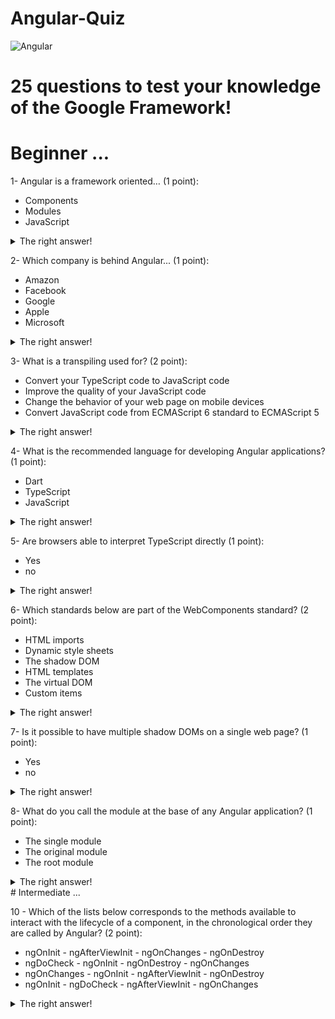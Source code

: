 # Angular-Quiz
![Angular](https://loga-engineering.com/wp-content/uploads/2019/10/angular-logo.png)

# 25 questions to test your knowledge of the Google Framework!
# Beginner ...
  1- Angular is a framework oriented… (1 point): 
   - Components
   - Modules
   - JavaScript
   <details>
  <summary>The right answer!</summary>
   Components
  </details>
  
  2- Which company is behind Angular... (1 point):
   - Amazon
   - Facebook
   - Google
   - Apple
   - Microsoft
   <details>
  <summary>The right answer!</summary>
   Google 
  </details>
  
  3- What is a transpiling  used for? (2 point): 
   - Convert your TypeScript code to JavaScript code
   - Improve the quality of your JavaScript code
   - Change the behavior of your web page on mobile devices
   - Convert JavaScript code from ECMAScript 6 standard to ECMAScript 5
   <details>
  <summary>The right answer!</summary>
   Convert JavaScript code from ECMAScript 6 standard to ECMAScript 5 
  </details>
  
  4- What is the recommended language for developing Angular applications? (1 point):
   - Dart
   - TypeScript
   - JavaScript
   <details>
  <summary>The right answer!</summary>
   TypeScript
  </details>
  
  5- Are browsers able to interpret TypeScript directly (1 point):
   - Yes
   - no
   <details>
  <summary>The right answer!</summary>
   No
  </details>
  
  6- Which standards below are part of the WebComponents standard? (2 point):
   - HTML imports
   - Dynamic style sheets
   - The shadow DOM
   - HTML templates
   - The virtual DOM
   - Custom items
   <details>
  <summary>The right answer!</summary>
   * HTML imports
   * The shadow DOM
   * HTML templates
   * Custom items
  </details>   
  
  7- Is it possible to have multiple shadow DOMs on a single web page? (1 point):
   - Yes
   - no
   <details>
  <summary>The right answer!</summary>
   Yes
  </details>

  8- What do you call the module at the base of any Angular application? (1 point):
   - The single module
   - The original module
   - The root module
   <details>
  <summary>The right answer!</summary>
   The root module
  </details>
# Intermediate ... 

  10 - Which of the lists below corresponds to the methods available to interact with the lifecycle of a component, in the chronological order they are called by Angular? (2 point):
   - ngOnInit - ngAfterViewInit - ngOnChanges - ngOnDestroy
   - ngDoCheck - ngOnInit - ngOnDestroy - ngOnChanges
   - ngOnChanges - ngOnInit - ngAfterViewInit - ngOnDestroy
   - ngOnInit - ngDoCheck - ngAfterViewInit - ngOnChanges
   <details>
  <summary>The right answer!</summary>
   ngOnChanges - ngOnInit - ngAfterViewInit - ngOnDestroy
  </details>
